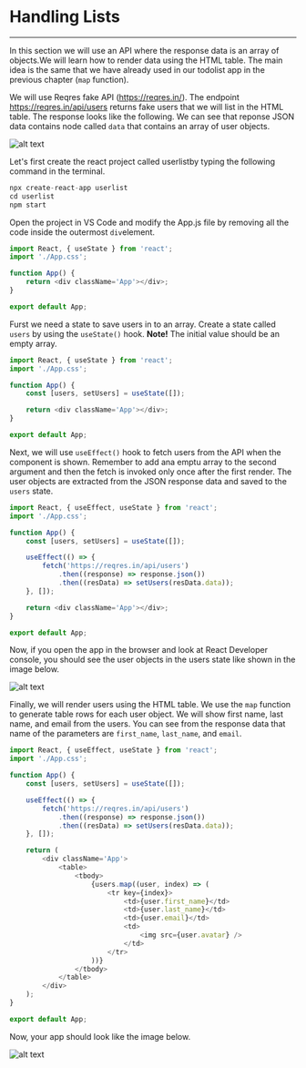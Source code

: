 # Handling Lists

---

In this section we will use an API where the response data is an array of objects.We will learn how to render data using the HTML table. The main idea is the same that we have already used in our todolist app in the previous chapter (`map` function). <br/>

We will use Reqres fake API (https://reqres.in/). The endpoint https://reqres.in/api/users returns fake users that we will list in the HTML table. The response looks like the following. We can see that reponse JSON data contains node called `data` that contains an array of user objects.<br/>

![alt text](https://vw4.viope.com/content/f291e5c33c58690b4f4d7e169eb527e8c0039166/ReqresResponse.PNG)

Let's first create the react project called userlistby typing the following command in the terminal.

```javascript
npx create-react-app userlist
cd userlist
npm start
```

Open the project in VS Code and modify the App.js file by removing all the code inside the outermost `div`element.

```javascript
import React, { useState } from 'react';
import './App.css';

function App() {
	return <div className='App'></div>;
}

export default App;
```

Furst we need a state to save users in to an array. Create a state called `users` by using the `useState()` hook. **Note!** The initial value should be an empty array.

```javascript
import React, { useState } from 'react';
import './App.css';

function App() {
	const [users, setUsers] = useState([]);

	return <div className='App'></div>;
}

export default App;
```

Next, we will use `useEffect()` hook to fetch users from the API when the component is shown. Remember to add ana emptu array to the second argument and then the fetch is invoked only once after the first render. The user objects are extracted from the JSON response data and saved to the `users` state.

```javascript
import React, { useEffect, useState } from 'react';
import './App.css';

function App() {
	const [users, setUsers] = useState([]);

	useEffect(() => {
		fetch('https://reqres.in/api/users')
			.then((response) => response.json())
			.then((resData) => setUsers(resData.data));
	}, []);

	return <div className='App'></div>;
}

export default App;
```

Now, if you open the app in the browser and look at React Developer console, you should see the user objects in the users state like shown in the image below. <br/>

![alt text](https://vw4.viope.com/content/f291e5c33c58690b4f4d7e169eb527e8c0039166/UsersConsole.PNG)

Finally, we will render users using the HTML table. We use the `map` function to generate table rows for each user object. We will show first name, last name, and email from the users. You can see from the response data that name of the parameters are `first_name`, `last_name`, and `email`.

```javascript
import React, { useEffect, useState } from 'react';
import './App.css';

function App() {
	const [users, setUsers] = useState([]);

	useEffect(() => {
		fetch('https://reqres.in/api/users')
			.then((response) => response.json())
			.then((resData) => setUsers(resData.data));
	}, []);

	return (
		<div className='App'>
			<table>
				<tbody>
					{users.map((user, index) => (
						<tr key={index}>
							<td>{user.first_name}</td>
							<td>{user.last_name}</td>
							<td>{user.email}</td>
							<td>
								<img src={user.avatar} />
							</td>
						</tr>
					))}
				</tbody>
			</table>
		</div>
	);
}

export default App;
```

Now, your app should look like the image below. <br/>

![alt text](https://vw4.viope.com/content/f291e5c33c58690b4f4d7e169eb527e8c0039166/UsersUI.PNG)
